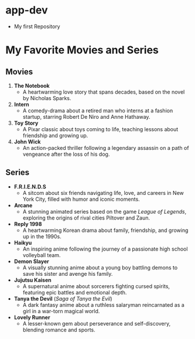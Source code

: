 # app-dev
- My first Repository

# My Favorite Movies and Series  

## Movies   
1. **The Notebook**  
   - A heartwarming love story that spans decades, based on the novel by Nicholas Sparks.  
2. **Intern**  
   - A comedy-drama about a retired man who interns at a fashion startup, starring Robert De Niro and Anne Hathaway.  
3. **Toy Story**  
   - A Pixar classic about toys coming to life, teaching lessons about friendship and growing up.  
4. **John Wick**  
   - An action-packed thriller following a legendary assassin on a path of vengeance after the loss of his dog.  

## Series   
- **F.R.I.E.N.D.S**  
  - A sitcom about six friends navigating life, love, and careers in New York City, filled with humor and iconic moments.  
- **Arcane**  
  - A stunning animated series based on the game *League of Legends*, exploring the origins of rival cities Piltover and Zaun.  
- **Reply 1998**  
  - A heartwarming Korean drama about family, friendship, and growing up in the 1990s.  
- **Haikyu**  
  - An inspiring anime following the journey of a passionate high school volleyball team.  
- **Demon Slayer**  
  - A visually stunning anime about a young boy battling demons to save his sister and avenge his family.  
- **Jujutsu Kaisen**  
  - A supernatural anime about sorcerers fighting cursed spirits, featuring epic battles and emotional depth.  
- **Tanya the Devil** (*Saga of Tanya the Evil*)  
  - A dark fantasy anime about a ruthless salaryman reincarnated as a girl in a war-torn magical world.
- **Lovely Runner**  
  - A lesser-known gem about perseverance and self-discovery, blending romance and sports. 
